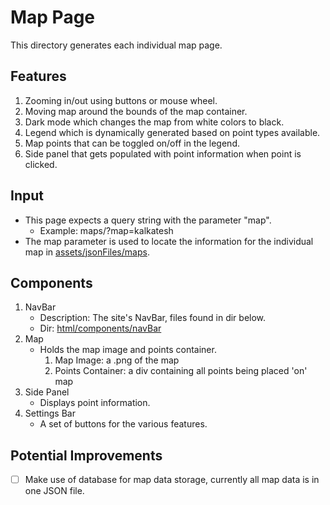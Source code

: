 # Map Page
This directory generates each individual map page.

## Features
1. Zooming in/out using buttons or mouse wheel.
2. Moving map around the bounds of the map container.
3. Dark mode which changes the map from white colors to black.
4. Legend which is dynamically generated based on point types available. 
5. Map points that can be toggled on/off in the legend.
6. Side panel that gets populated with point information when point is clicked.

## Input
- This page expects a query string with the parameter "map".
  - Example: maps/?map=kalkatesh
- The map parameter is used to locate the information for the individual map in [assets/jsonFiles/maps](/assets/jsonFiles/maps). 

## Components
1. NavBar
    - Description: The site's NavBar, files found in dir below.
    - Dir: [html/components/navBar](/html/components/navBar)
2. Map
    - Holds the map image and points container.
      1. Map Image: a .png of the map
      2. Points Container: a div containing all points being placed 'on' map
3. Side Panel
    - Displays point information.
4. Settings Bar
    - A set of buttons for the various features.

## Potential Improvements
- [ ] Make use of database for map data storage, currently all map data is in one JSON file.
